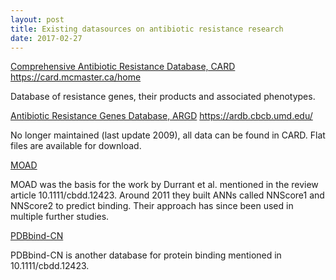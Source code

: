 ```yaml
---
layout: post
title: Existing datasources on antibiotic resistance research
date: 2017-02-27
---
```



[Comprehensive Antibiotic Resistance Database, CARD](https://card.mcmaster.ca/home)  https://card.mcmaster.ca/home

Database of resistance genes, their products and associated phenotypes.

[Antibiotic Resistance Genes Database, ARGD](https://ardb.cbcb.umd.edu/) https://ardb.cbcb.umd.edu/

No longer maintained (last update 2009), all data can be found in CARD. Flat files are available for download.

[MOAD](http://bindingmoad.org/)

MOAD was the basis for the work by Durrant et al. mentioned in the review article 10.1111/cbdd.12423. Around 2011 they built ANNs called NNScore1 and NNScore2 to predict binding. Their approach has since been used in multiple further studies.

[PDBbind-CN](http://www.pdbbind.org.cn/)

PDBbind-CN is another database for protein binding mentioned in 10.1111/cbdd.12423.




